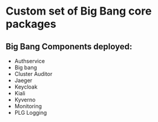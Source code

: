 # Custom set of Big Bang core packages

## Big Bang Components deployed:

- Authservice
- Big bang
- Cluster Auditor
- Jaeger
- Keycloak
- Kiali
- Kyverno
- Monitoring
- PLG Logging
